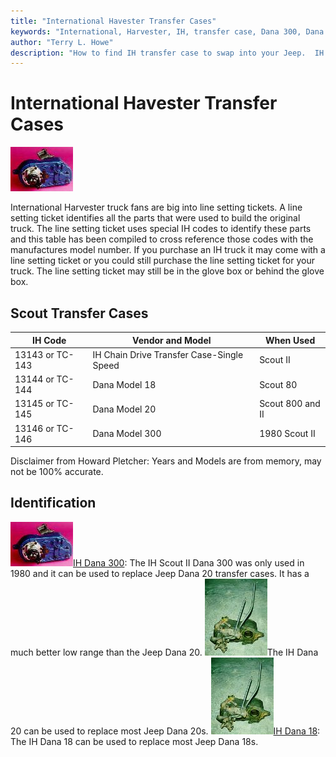 ```yaml
---
title: "International Havester Transfer Cases"
keywords: "International, Harvester, IH, transfer case, Dana 300, Dana 18, Dana 20"
author: "Terry L. Howe"
description: "How to find IH transfer case to swap into your Jeep.  IH trucks used many heavy duty components suitable for use in Jeep trucks."
---
```

# International Havester Transfer Cases

[![Scout 300 back](/images/xfer/updates/ihd300b_.jpg)](/images/xfer/updates/ihd300b.jpg) 

International Harvester truck fans are big into line setting tickets. A line setting ticket identifies all the parts that were used to build the original truck. The line setting ticket uses special IH codes to identify these parts and this table has been compiled to cross reference those codes with the manufactures model number. If you purchase an IH truck it may come with a line setting ticket or you could still purchase the line setting ticket for your truck. The line setting ticket may still be in the glove box or behind the glove box.

## Scout Transfer Cases

IH Code| Vendor and Model| When Used  
---|---|---  
13143 or TC-143| IH Chain Drive Transfer Case-Single Speed| Scout II  
13144 or TC-144| Dana Model 18| Scout 80  
13145 or TC-145| Dana Model 20| Scout 800 and II  
13146 or TC-146| Dana Model 300| 1980 Scout II  
  
Disclaimer from Howard Pletcher: Years and Models are from memory, may not be 100% accurate.

## Identification

![Scout 300 back](/images/xfer/updates/ihd300b_.jpg)[IH Dana 300](/xfer/upgrades/ih/ihd300id.html): The IH Scout II Dana 300 was only used in 1980 and it can be used to replace Jeep Dana 20 transfer cases. It has a much better low range than the Jeep Dana 20. [![Scout Spicer 18](/images/xfer/d1801f_.jpg)](/xfer/upgrades/ih/ihd20id.html)The IH Dana 20 can be used to replace most Jeep Dana 20s. ![Scout Spicer 18](/images/xfer/d1801f_.jpg)[IH Dana 18](/xfer/upgrades/ih/ihd18id.html): The IH Dana 18 can be used to replace most Jeep Dana 18s.